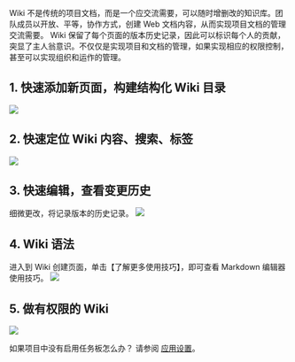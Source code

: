 Wiki 不是传统的项目文档，而是一个应交流需要，可以随时增删改的知识库。团队成员以开放、平等，协作方式，创建 Web 文档内容，从而实现项目文档的管理交流需要。
Wiki 保留了每个页面的版本历史记录，因此可以标识每个人的贡献，突显了主人翁意识。不仅仅是实现项目和文档的管理，如果实现相应的权限控制，甚至可以实现组织和运作的管理。

## 1. 快速添加新页面，构建结构化 Wiki  目录
![](//mc.qcloudimg.com/static/img/8c8520329043646406f3bf907f75e9c4/image.jpg)

## 2. 快速定位 Wiki 内容、搜索、标签
![](//mc.qcloudimg.com/static/img/57abd403054d7048d5b7e73ab71bf71c/image.png)

## 3. 快速编辑，查看变更历史
细微更改，将记录版本的历史记录。
![](//mc.qcloudimg.com/static/img/dbc27d98ba153eb9ce6ee397dd7c1587/image.jpg)

## 4. Wiki 语法
进入到 Wiki 创建页面，单击【了解更多使用技巧】，即可查看 Markdown 编辑器使用技巧。
![](//mc.qcloudimg.com/static/img/ce3090812c8a186a72a363a40261c22c/image.jpg)

## 5. 做有权限的 Wiki
![](//mc.qcloudimg.com/static/img/40d736bfd0f3b0bfd28acd267cd07a55/image.png)

如果项目中没有启用任务板怎么办？
请参阅 [应用设置](http://www.tapd.cn/20003271/markdown_wikis/view/#1120003271001000180)。
